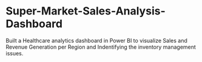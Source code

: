 # Super-Market-Sales-Analysis-Dashboard
Built a Healthcare analytics dashboard in Power BI to visualize Sales and Revenue Generation per Region and Indentifying the inventory management issues.
